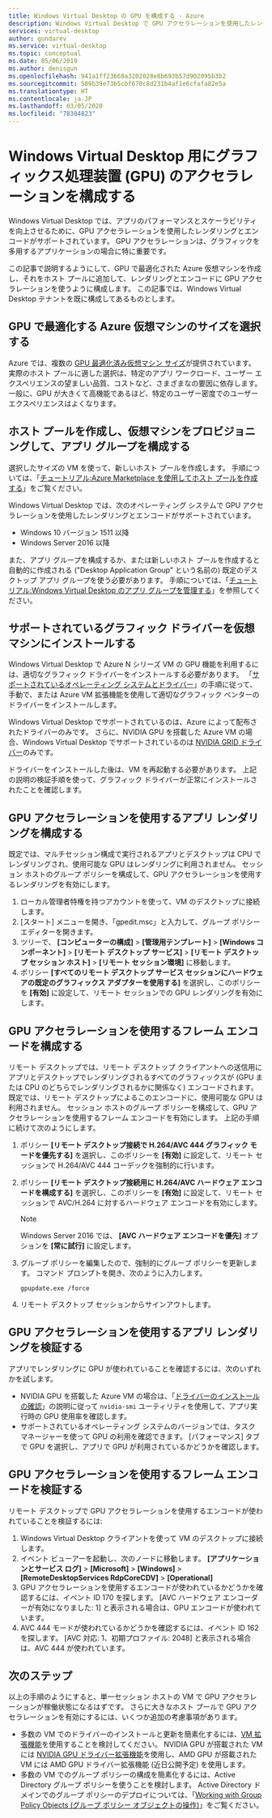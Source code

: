 ```yaml
---
title: Windows Virtual Desktop の GPU を構成する - Azure
description: Windows Virtual Desktop で GPU アクセラレーションを使用したレンダリングとエンコードを有効にする方法。
services: virtual-desktop
author: gundarev
ms.service: virtual-desktop
ms.topic: conceptual
ms.date: 05/06/2019
ms.author: denisgun
ms.openlocfilehash: 941a1ff23668a3202028e8b693b57d902095b3b2
ms.sourcegitcommit: 509b39e73b5cbf670c8d231b4af1e6cfafa82e5a
ms.translationtype: HT
ms.contentlocale: ja-JP
ms.lasthandoff: 03/05/2020
ms.locfileid: "78384823"
---
```

# <a name="configure-graphics-processing-unit-gpu-acceleration-for-windows-virtual-desktop"></a>Windows Virtual Desktop 用にグラフィックス処理装置 (GPU) のアクセラレーションを構成する

Windows Virtual Desktop では、アプリのパフォーマンスとスケーラビリティを向上させるために、GPU アクセラレーションを使用したレンダリングとエンコードがサポートされています。 GPU アクセラレーションは、グラフィックを多用するアプリケーションの場合に特に重要です。

この記事で説明するようにして、GPU で最適化された Azure 仮想マシンを作成し、それをホスト プールに追加して、レンダリングとエンコードに GPU アクセラレーションを使うように構成します。 この記事では、Windows Virtual Desktop テナントを既に構成してあるものとします。

## <a name="select-a-gpu-optimized-azure-virtual-machine-size"></a>GPU で最適化する Azure 仮想マシンのサイズを選択する

Azure では、複数の [GPU 最適化済み仮想マシン サイズ](/azure/virtual-machines/windows/sizes-gpu)が提供されています。 実際のホスト プールに適した選択は、特定のアプリ ワークロード、ユーザー エクスペリエンスの望ましい品質、コストなど、さまざまなの要因に依存します。 一般に、GPU が大きくて高機能であるほど、特定のユーザー密度でのユーザー エクスペリエンスはよくなります。

## <a name="create-a-host-pool-provision-your-virtual-machine-and-configure-an-app-group"></a>ホスト プールを作成し、仮想マシンをプロビジョニングして、アプリ グループを構成する

選択したサイズの VM を使って、新しいホスト プールを作成します。 手順については、「[チュートリアル:Azure Marketplace を使用してホスト プールを作成する](/azure/virtual-desktop/create-host-pools-azure-marketplace)」をご覧ください。

Windows Virtual Desktop では、次のオペレーティング システムで GPU アクセラレーションを使用したレンダリングとエンコードがサポートされています。

* Windows 10 バージョン 1511 以降
* Windows Server 2016 以降

また、アプリ グループを構成するか、または新しいホスト プールを作成すると自動的に作成される ("Desktop Application Group" という名前の) 既定のデスクトップ アプリ グループを使う必要があります。 手順については、「[チュートリアル:Windows Virtual Desktop のアプリ グループを管理する](/azure/virtual-desktop/manage-app-groups)」を参照してください。

## <a name="install-supported-graphics-drivers-in-your-virtual-machine"></a>サポートされているグラフィック ドライバーを仮想マシンにインストールする

Windows Virtual Desktop で Azure N シリーズ VM の GPU 機能を利用するには、適切なグラフィック ドライバーをインストールする必要があります。 「[サポートされているオペレーティング システムとドライバー](/azure/virtual-machines/windows/sizes-gpu#supported-operating-systems-and-drivers)」の手順に従って、手動で、または Azure VM 拡張機能を使用して適切なグラフィック ベンターのドライバーをインストールします。

Windows Virtual Desktop でサポートされているのは、Azure によって配布されたドライバーのみです。 さらに、NVIDIA GPU を搭載した Azure VM の場合、Windows Virtual Desktop でサポートされているのは [NVIDIA GRID ドライバー](/azure/virtual-machines/windows/n-series-driver-setup#nvidia-grid-drivers)のみです。

ドライバーをインストールした後は、VM を再起動する必要があります。 上記の説明の検証手順を使って、グラフィック ドライバーが正常にインストールされたことを確認します。

## <a name="configure-gpu-accelerated-app-rendering"></a>GPU アクセラレーションを使用するアプリ レンダリングを構成する

既定では、マルチセッション構成で実行されるアプリとデスクトップは CPU でレンダリングされ、使用可能な GPU はレンダリングに利用されません。 セッション ホストのグループ ポリシーを構成して、GPU アクセラレーションを使用するレンダリングを有効にします。

1. ローカル管理者特権を持つアカウントを使って、VM のデスクトップに接続します。
2. [スタート] メニューを開き、「gpedit.msc」と入力して、グループ ポリシー エディターを開きます。
3. ツリーで、 **[コンピューターの構成]**  >  **[管理用テンプレート]**  >  **[Windows コンポーネント]**  >  **[リモート デスクトップ サービス]**  >  **[リモート デスクトップ セッション ホスト]**  >  **[リモート セッション環境]** に移動します。
4. ポリシー **[すべてのリモート デスクトップ サービス セッションにハードウェアの既定のグラフィックス アダプターを使用する]** を選択し、このポリシーを **[有効]** に設定して、リモート セッションでの GPU レンダリングを有効にします。

## <a name="configure-gpu-accelerated-frame-encoding"></a>GPU アクセラレーションを使用するフレーム エンコードを構成する

リモート デスクトップでは、リモート デスクトップ クライアントへの送信用にアプリとデスクトップでレンダリングされるすべてのグラフィックスが (GPU または CPU のどちらでレンダリングされるかに関係なく) エンコードされます。 既定では、リモート デスクトップによるこのエンコードに、使用可能な GPU は利用されません。 セッション ホストのグループ ポリシーを構成して、GPU アクセラレーションを使用するフレーム エンコードを有効にします。 上記の手順に続けて次のようにします。

1. ポリシー **[リモート デスクトップ接続で H.264/AVC 444 グラフィック モードを優先する]** を選択し、このポリシーを **[有効]** に設定して、リモート セッションで H.264/AVC 444 コーデックを強制的に行います。
2. ポリシー **[リモート デスクトップ接続用に H.264/AVC ハードウェア エンコードを構成する]** を選択し、このポリシーを **[有効]** に設定して、リモート セッションで AVC/H.264 に対するハードウェア エンコードを有効にします。

    >[!NOTE]
    >Windows Server 2016 では、 **[AVC ハードウェア エンコードを優先]** オプションを **[常に試行]** に設定します。

3. グループ ポリシーを編集したので、強制的にグループ ポリシーを更新します。 コマンド プロンプトを開き、次のように入力します。

    ```batch
    gpupdate.exe /force
    ```

4. リモート デスクトップ セッションからサインアウトします。

## <a name="verify-gpu-accelerated-app-rendering"></a>GPU アクセラレーションを使用するアプリ レンダリングを検証する

アプリでレンダリングに GPU が使われていることを確認するには、次のいずれかを試します。

* NVIDIA GPU を搭載した Azure VM の場合は、「[ドライバーのインストールの確認](/azure/virtual-machines/windows/n-series-driver-setup#verify-driver-installation)」の説明に従って `nvidia-smi` ユーティリティを使用して、アプリ実行時の GPU 使用率を確認します。
* サポートされているオペレーティング システムのバージョンでは、タスク マネージャーを使って GPU の利用を確認できます。 [パフォーマンス] タブで GPU を選択し、アプリで GPU が利用されているかどうかを確認します。

## <a name="verify-gpu-accelerated-frame-encoding"></a>GPU アクセラレーションを使用するフレーム エンコードを検証する

リモート デスクトップで GPU アクセラレーションを使用するエンコードが使われていることを検証するには:

1. Windows Virtual Desktop クライアントを使って VM のデスクトップに接続します。
2. イベント ビューアーを起動し、次のノードに移動します。 **[アプリケーションとサービス ログ]**  >  **[Microsoft]**  >  **[Windows]**  >  **[RemoteDesktopServices RdpCoreCDV]**  >  **[Operational]**
3. GPU アクセラレーションを使用するエンコードが使われているかどうかを確認するには、イベント ID 170 を探します。 [AVC ハードウェア エンコーダーが有効になりました: 1] と表示される場合は、GPU エンコードが使われています。
4. AVC 444 モードが使われているかどうかを確認するには、イベント ID 162 を探します。 [AVC 対応: 1、初期プロファイル: 2048] と表示される場合は、AVC 444 が使われています。

## <a name="next-steps"></a>次のステップ

以上の手順のようにすると、単一セッション ホストの VM で GPU アクセラレーションが稼働状態になるはずです。 さらに大きなホスト プールで GPU アクセラレーションを有効にするには、いくつか追加の考慮事項があります。

* 多数の VM でのドライバーのインストールと更新を簡素化するには、[VM 拡張機能](/azure/virtual-machines/extensions/overview)を使用することを検討してください。 NVIDIA GPU が搭載された VM には [NVIDIA GPU ドライバー拡張機能](/azure/virtual-machines/extensions/hpccompute-gpu-windows)を使用し、AMD GPU が搭載された VM には AMD GPU ドライバー拡張機能 (近日公開予定) を使用します。
* 多数の VM でのグループ ポリシーの構成を簡素化するには、Active Directory グループ ポリシーを使うことを検討します。 Active Directory ドメインでのグループ ポリシーのデプロイについては、「[Working with Group Policy Objects (グループ ポリシー オブジェクトの操作)](https://go.microsoft.com/fwlink/p/?LinkId=620889)」をご覧ください。
